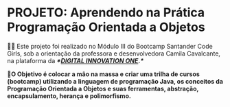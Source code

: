 # **PROJETO: Aprendendo na Prática Programação Orientada a Objetos**

💛🧡 Este projeto foi realizado no Módulo III do Bootcamp Santander Code Girls, sob a orientação da professora e desenvolvedora Camila Cavalcante, na plataforma da ***\*[DIGITAL INNOVATION ONE](https://web.digitalinnovation.one/).\****

**💎O Objetivo é colocar a mão na massa e criar uma trilha de cursos (bootcamp) utilizando a linguagem de programação Java, os conceitos da Programação Orientada a Objetos e suas ferramentas, abstração, encapsulamento, herança e polimorfismo.**